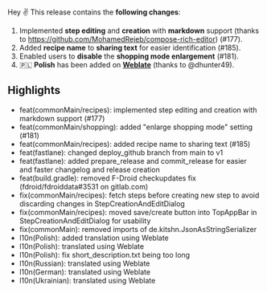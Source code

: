 Hey ✌️
This release contains the **following changes**:

1. Implemented **step editing** and **creation** with **markdown** support (thanks to https://github.com/MohamedRejeb/compose-rich-editor) (#177).
2. Added **recipe name** to **sharing text** for easier identification (#185).
3. Enabled users to **disable** the **shopping mode enlargement** (#181).
4. 🇵🇱 **Polish** has been added on **[Weblate](https://hosted.weblate.org/projects/kitshn)** (thanks to @dhunter49).

## Highlights

- feat(commonMain/recipes): implemented step editing and creation with markdown support (#177)
- feat(commonMain/shopping): added "enlarge shopping mode" setting (#181)
- feat(commonMain/recipes): added recipe name to sharing text (#185)
- feat(fastlane): changed deploy_github branch from main to v1
- feat(fastlane): added prepare_release and commit_release for easier and faster changelog and release creation
- feat(build.gradle): removed F-Droid checkupdates fix (fdroid/fdroiddata#3531 on gitlab.com)
- fix(commonMain/recipes): fetch steps before creating new step to avoid discarding changes in StepCreationAndEditDialog
- fix(commonMain/recipes): moved save/create button into TopAppBar in StepCreationAndEditDialog for usability
- fix(commonMain): removed imports of de.kitshn.JsonAsStringSerializer
- l10n(Polish): added translation using Weblate
- l10n(Polish): translated using Weblate
- l10n(Polish): fix short_description.txt being too long
- l10n(Russian): translated using Weblate
- l10n(German): translated using Weblate
- l10n(Ukrainian): translated using Weblate